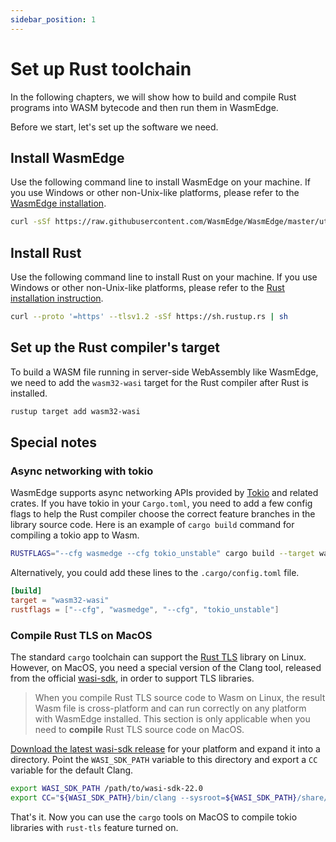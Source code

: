 ```yaml
---
sidebar_position: 1
---
```


# Set up Rust toolchain

In the following chapters, we will show how to build and compile Rust programs into WASM bytecode and then run them in WasmEdge.

Before we start, let's set up the software we need.

## Install WasmEdge

Use the following command line to install WasmEdge on your machine. If you use Windows or other non-Unix-like platforms, please refer to the [WasmEdge installation](../../start/install.md#install).

```bash
curl -sSf https://raw.githubusercontent.com/WasmEdge/WasmEdge/master/utils/install.sh | bash
```

## Install Rust

Use the following command line to install Rust on your machine. If you use Windows or other non-Unix-like platforms, please refer to the [Rust installation instruction](https://www.rust-lang.org/tools/install).

```bash
curl --proto '=https' --tlsv1.2 -sSf https://sh.rustup.rs | sh
```

## Set up the Rust compiler's target

To build a WASM file running in server-side WebAssembly like WasmEdge, we need to add the `wasm32-wasi` target for the Rust compiler after Rust is installed.

```bash
rustup target add wasm32-wasi
```

## Special notes

### Async networking with tokio

WasmEdge supports async networking APIs provided by [Tokio](https://tokio.rs/) and related crates. If you have tokio in your `Cargo.toml`, you
need to add a few config flags to help the Rust compiler choose the correct feature branches in the library source code. Here is an example of `cargo build` command for compiling a tokio app to Wasm.

```bash
RUSTFLAGS="--cfg wasmedge --cfg tokio_unstable" cargo build --target wasm32-wasi --release
```

Alternatively, you could add these lines to the `.cargo/config.toml` file.

```toml
[build]
target = "wasm32-wasi"
rustflags = ["--cfg", "wasmedge", "--cfg", "tokio_unstable"]
```

### Compile Rust TLS on MacOS

The standard `cargo` toolchain can support the [Rust TLS](https://github.com/rustls/rustls) library on Linux. However,
on MacOS, you need a special version of the Clang tool, released from the official [wasi-sdk](https://github.com/WebAssembly/wasi-sdk), in order to support TLS libraries.

> When you compile Rust TLS source code to Wasm on Linux, the result Wasm file is cross-platform and can run correctly on any platform with WasmEdge installed. This section is only applicable when you need to **compile** Rust TLS source code on MacOS.

[Download the latest wasi-sdk release](https://github.com/WebAssembly/wasi-sdk/releases) for your platform and
expand it into a directory. Point the `WASI_SDK_PATH` variable to this directory and export a `CC` variable for the default Clang.

```bash
export WASI_SDK_PATH /path/to/wasi-sdk-22.0
export CC="${WASI_SDK_PATH}/bin/clang --sysroot=${WASI_SDK_PATH}/share/wasi-sysroot"
```

That's it. Now you can use the `cargo` tools on MacOS to compile tokio libraries with `rust-tls` feature turned on.
